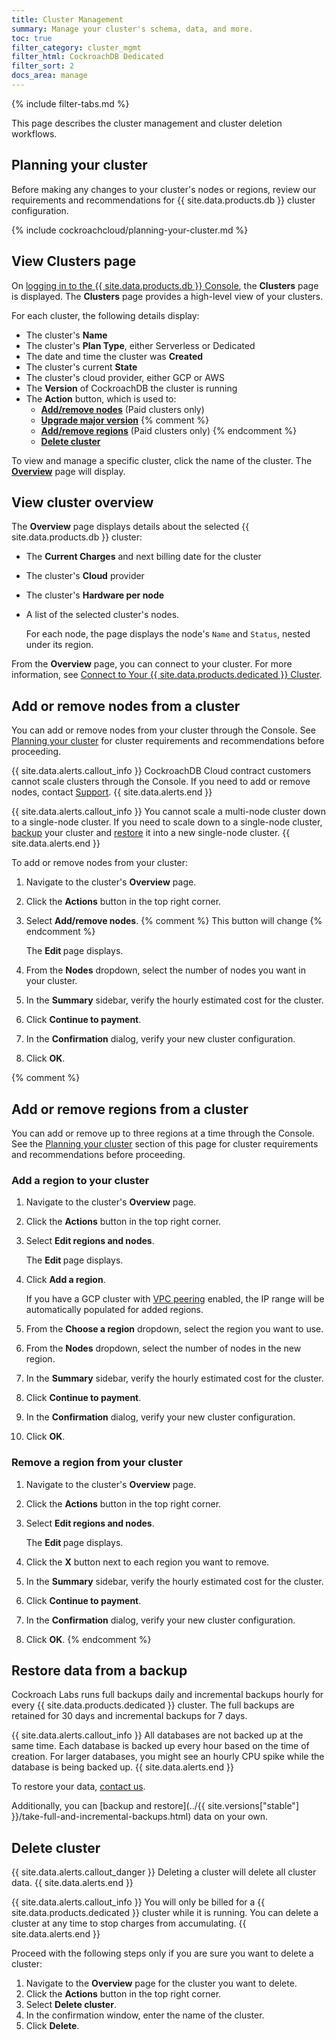 ```yaml
---
title: Cluster Management
summary: Manage your cluster's schema, data, and more.
toc: true
filter_category: cluster_mgmt
filter_html: CockroachDB Dedicated
filter_sort: 2
docs_area: manage
---
```


{%  include filter-tabs.md %}

This page describes the cluster management and cluster deletion workflows.

## Planning your cluster

Before making any changes to your cluster's nodes or regions, review our requirements and recommendations for {{  site.data.products.db  }} cluster configuration.

{%  include cockroachcloud/planning-your-cluster.md %}

## View Clusters page

On [logging in to the {{  site.data.products.db  }} Console](https://cockroachlabs.cloud/), the **Clusters** page is displayed. The **Clusters** page provides a high-level view of your clusters.

For each cluster, the following details display:

- The cluster's **Name**
- The cluster's **Plan Type**, either Serverless or Dedicated
- The date and time the cluster was **Created**
- The cluster's current **State**
- The cluster's cloud provider, either GCP or AWS
- The **Version** of CockroachDB the cluster is running
- The **Action** button, which is used to:
    - [**Add/remove nodes**](?filters=dedicated#add-or-remove-nodes-from-a-cluster) (Paid clusters only)
    - [**Upgrade major version**](upgrade-to-v21.1.html)
    {%  comment %}
    - [**Add/remove regions**](?filters=dedicated#add-or-remove-regions-from-a-cluster) (Paid clusters only)
    {%  endcomment %}
    - [**Delete cluster**](#delete-cluster)

To view and manage a specific cluster, click the name of the cluster. The [**Overview**](#view-cluster-overview) page will display.

## View cluster overview

The **Overview** page displays details about the selected {{  site.data.products.db  }} cluster:

- The **Current Charges** and next billing date for the cluster
- The cluster's **Cloud** provider
- The cluster's **Hardware per node**
- A list of the selected cluster's nodes.

    For each node, the page displays the node's `Name` and `Status`, nested under its region.

From the **Overview** page, you can connect to your cluster. For more information, see [Connect to Your {{  site.data.products.dedicated  }} Cluster](connect-to-your-cluster.html).

## Add or remove nodes from a cluster

You can add or remove nodes from your cluster through the Console. See [Planning your cluster](#planning-your-cluster) for cluster requirements and recommendations before proceeding.

{{ site.data.alerts.callout_info }}
CockroachDB Cloud contract customers cannot scale clusters through the Console. If you need to add or remove nodes, contact [Support](https://support.cockroachlabs.com).
{{ site.data.alerts.end }}

{{ site.data.alerts.callout_info }}
You cannot scale a multi-node cluster down to a single-node cluster. If you need to scale down to a single-node cluster, [backup](run-bulk-operations.html?filters=cloud#backup-and-restore-data) your cluster and [restore](run-bulk-operations.html?filters=cloud#restore-a-cluster) it into a new single-node cluster.
{{ site.data.alerts.end }}

To add or remove nodes from your cluster:

1. Navigate to the cluster's **Overview** page.
1. Click the **Actions** button in the top right corner.
1. Select **Add/remove nodes**.
{%  comment %} This button will change {%  endcomment %}

    The **Edit <cluster name>** page displays.

1. From the **Nodes** dropdown, select the number of nodes you want in your cluster.
1. In the **Summary** sidebar, verify the hourly estimated cost for the cluster.
1. Click **Continue to payment**.
1. In the **Confirmation** dialog, verify your new cluster configuration.
1. Click **OK**.

{%  comment %}
## Add or remove regions from a cluster

You can add or remove up to three regions at a time through the Console. See the [Planning your cluster](#planning-your-cluster) section of this page for cluster requirements and recommendations before proceeding.

### Add a region to your cluster

1. Navigate to the cluster's **Overview** page.
1. Click the **Actions** button in the top right corner.
1. Select **Edit regions and nodes**.

    The **Edit <cluster name>** page displays.

1. Click **Add a region**.

    If you have a GCP cluster with [VPC peering](network-authorization.html) enabled, the IP range will be automatically populated for added regions.

1. From the **Choose a region** dropdown, select the region you want to use.
1. From the **Nodes** dropdown, select the number of nodes in the new region.
1. In the **Summary** sidebar, verify the hourly estimated cost for the cluster.
1. Click **Continue to payment**.
1. In the **Confirmation** dialog, verify your new cluster configuration.
1. Click **OK**.

### Remove a region from your cluster

1. Navigate to the cluster's **Overview** page.
1. Click the **Actions** button in the top right corner.
1. Select **Edit regions and nodes**.

    The **Edit <cluster name>** page displays.

1. Click the **X** button next to each region you want to remove.
1. In the **Summary** sidebar, verify the hourly estimated cost for the cluster.
1. Click **Continue to payment**.
1. In the **Confirmation** dialog, verify your new cluster configuration.
1. Click **OK**.
{%  endcomment %}

## Restore data from a backup

Cockroach Labs runs full backups daily and incremental backups hourly for every {{  site.data.products.dedicated  }} cluster. The full backups are retained for 30 days and incremental backups for 7 days.

{{ site.data.alerts.callout_info }}
All databases are not backed up at the same time. Each database is backed up every hour based on the time of creation. For larger databases, you might see an hourly CPU spike while the database is being backed up.
{{ site.data.alerts.end }}

To restore your data, [contact us](https://support.cockroachlabs.com).

Additionally, you can [backup and restore](../{{ site.versions["stable"] }}/take-full-and-incremental-backups.html) data on your own.

## Delete cluster

{{ site.data.alerts.callout_danger }}
Deleting a cluster will delete all cluster data.
{{ site.data.alerts.end }}

{{ site.data.alerts.callout_info }}
You will only be billed for a {{  site.data.products.dedicated  }} cluster while it is running. You can delete a cluster at any time to stop charges from accumulating.
{{ site.data.alerts.end }}

Proceed with the following steps only if you are sure you want to delete a cluster:

1. Navigate to the **Overview** page for the cluster you want to delete.
1. Click the **Actions** button in the top right corner.
1. Select **Delete cluster**.
1. In the confirmation window, enter the name of the cluster.
1. Click **Delete**.
